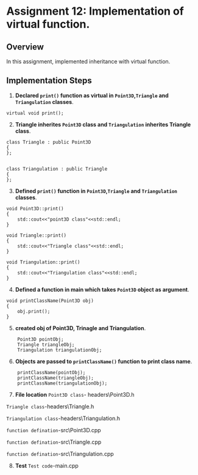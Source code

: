 # Assignment 12: Implementation of virtual function.
 
## Overview
 
In this assignment, implemented inheritance with virtual function.
 
## Implementation Steps
 
1. **Declared `print()` function as virtual in `Point3D`,`Triangle` and `Triangulation` classes**.
 
```
virtual void print();
```
2. **Triangle inherites `Point3D` class and `Triangulation` inherites Triangle class**.
 
```
class Triangle : public Point3D
{
};
```
 
```

class Triangulation : public Triangle
{
};
```
 
3. **Defined `print()` function in `Point3D`,`Triangle` and `Triangulation` classes**.
```
void Point3D::print()
{
    std::cout<<"point3D class"<<std::endl;
}
```
```
void Triangle::print()
{
    std::cout<<"Triangle class"<<std::endl;
}
```
```
void Triangulation::print()
{
    std::cout<<"Triangulation class"<<std::endl;
}
```
 
4. **Defined a function in main which takes `Point3D` object as argument**.
 
```
void printClassName(Point3D obj)
{
    obj.print();
}
```
5. **created obj of Point3D, Trinagle and Triangulation**.
 
```
    Point3D pointObj;
    Triangle triangleObj;
    Triangulation triangulationObj;
```
 
6. **Objects are passed to `printClassName()` function to print class name**.
```
    printClassName(pointObj);
    printClassName(triangleObj);
    printClassName(triangulationObj);
```
 
7. **File location**
`Point3D class`- headers\Point3D.h
 
`Triangle class`-headers\Triangle.h
 
`Triangulation class`-headers\Triangulation.h
 
`function defination`-src\Point3D.cpp
 
`function defination`-src\Triangle.cpp
 
`function defination`-src\Triangulation.cpp
 
8. **Test**
`Test code`-main.cpp
